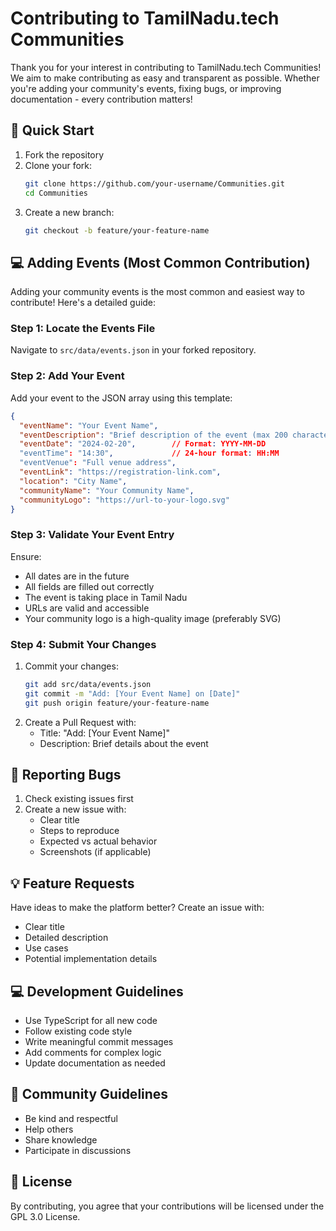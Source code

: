 # Contributing to TamilNadu.tech Communities

Thank you for your interest in contributing to TamilNadu.tech Communities! We aim to make contributing as easy and transparent as possible. Whether you're adding your community's events, fixing bugs, or improving documentation - every contribution matters!

## 🎯 Quick Start

1. Fork the repository
2. Clone your fork:
   ```bash
   git clone https://github.com/your-username/Communities.git
   cd Communities
   ```
3. Create a new branch:
   ```bash
   git checkout -b feature/your-feature-name
   ```

## 💻 Adding Events (Most Common Contribution)

Adding your community events is the most common and easiest way to contribute! Here's a detailed guide:

### Step 1: Locate the Events File
Navigate to `src/data/events.json` in your forked repository.

### Step 2: Add Your Event
Add your event to the JSON array using this template:
```json
{
  "eventName": "Your Event Name",
  "eventDescription": "Brief description of the event (max 200 characters)",
  "eventDate": "2024-02-20",        // Format: YYYY-MM-DD
  "eventTime": "14:30",             // 24-hour format: HH:MM
  "eventVenue": "Full venue address",
  "eventLink": "https://registration-link.com",
  "location": "City Name",          
  "communityName": "Your Community Name",
  "communityLogo": "https://url-to-your-logo.svg"
}
```

### Step 3: Validate Your Event Entry
Ensure:
- All dates are in the future
- All fields are filled out correctly
- The event is taking place in Tamil Nadu
- URLs are valid and accessible
- Your community logo is a high-quality image (preferably SVG)

### Step 4: Submit Your Changes
1. Commit your changes:
   ```bash
   git add src/data/events.json
   git commit -m "Add: [Your Event Name] on [Date]"
   git push origin feature/your-feature-name
   ```
2. Create a Pull Request with:
   - Title: "Add: [Your Event Name]"
   - Description: Brief details about the event

## 🐛 Reporting Bugs

1. Check existing issues first
2. Create a new issue with:
   - Clear title
   - Steps to reproduce
   - Expected vs actual behavior
   - Screenshots (if applicable)

## 💡 Feature Requests

Have ideas to make the platform better? Create an issue with:
- Clear title
- Detailed description
- Use cases
- Potential implementation details

## 💻 Development Guidelines

- Use TypeScript for all new code
- Follow existing code style
- Write meaningful commit messages
- Add comments for complex logic
- Update documentation as needed

## 🤝 Community Guidelines

- Be kind and respectful
- Help others
- Share knowledge
- Participate in discussions

## 📝 License

By contributing, you agree that your contributions will be licensed under the GPL 3.0 License. 
